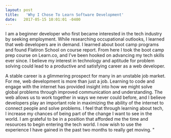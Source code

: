 ```yaml
---
layout: post
title:   'Why I Chose To Learn Software Development'
date:   2017-05-15 10:01:01 -0400
---
```




I am a beginner developer who first became interested in the tech industry by seeking employment. While researching occupational outlooks, I learned that web developers are in demand. I learned about boot camp programs and found Flatiron School on course report. From here I took the boot camp prep course on Learn.co, and I’ve been hooked on advancing my tech skills ever since. I believe my interest in technology and aptitude for problem solving could lead to a productive and satisfying career as a web developer. 

A stable career is a glimmering prospect for many in an unstable job market. For me, web development is more than just a job. Learning to code and engage with the internet has provided insight into how we might solve global problems through improved communication and understanding. The web allows us to work together in ways we never could before, and I believe developers play an important role in maximizing the ability of the internet to connect people and solve problems. I feel that through learning about tech, I increase my chances of being part of the change I want to see in the world. I am grateful to be in a position that afforded me the time and resources to begin entering the tech world. I now wish to use the experience I have gained in the past two months to really get moving.   	"

